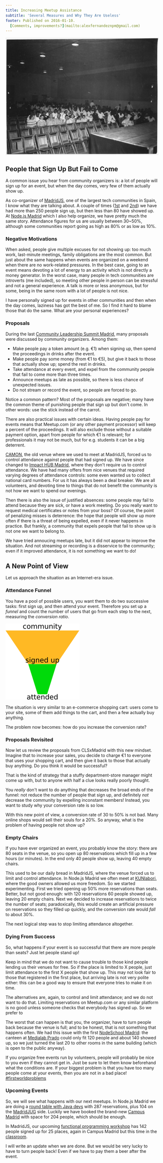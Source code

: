 ```yaml
---
title: Increasing Meetup Assistance
subtitle: 'Several Measures and Why They Are Useless'
footer: Published on 2016-01-10.
  [Comments, improvements?](mailto:alexfernandeznpm@gmail.com)
---
```


![Picture credit: [Department of Navy, USA](https://commons.wikimedia.org/wiki/File:Photograph_with_caption_%22View_of_Attendance_at_a_Movie_in_Permanent_Recreation_Building,%22_U.S._Naval_Ammunition..._-_NARA_-_283490.jpg)](pics/attendance.jpg "View of Attendance at a Movie in Permanent Recreation Building")

## People that Sign Up But Fail to Come

A common issue you hear from community organizers is:
a lot of people will sign up for an event,
but when the day comes, very few of them actually show up.

As co-organizer of [MadridJS](http://www.meetup.com/es-ES/madridjs/),
one of the largest tech communities in Spain,
I know what they are talking about.
A couple of times
([1st](http://www.meetup.com/es-ES/madridjs/events/225252829/) and
[2nd](http://www.meetup.com/es-ES/madridjs/events/226037202/))
we have had more than 250 people sign up,
but then less than 80 have showed up.
At [Node.js Madrid](http://www.meetup.com/es-ES/Node-js-Madrid/)
which I also help organize,
we have pretty much the same story.
Attendance figures for us are usually between 30~50%,
although some communities report going as high as 80% or as low as 10%.

### Negative Motivations

When asked, people give multiple excuses for not showing up:
too much work, last-minute meetings, family obligations are the most common.
But just about the same happens when events are organized on a weekend
when there are no work-related pressures.
In the best case, going to an event means devoting a lot of energy to an activity
which is not directly a money generator.
In the worst case, many people in tech communities are introverts (me included),
so meeting other people in person can be stressful and not a general experience.
A talk is more or less anonymous, but for some,
being in the same room with a lot of people is not nice.

I have personally signed up for events in other communities
and then when the day comes, laziness has got the best of me.
So I find it hard to blame those that do the same.
What are your personal experiences?

### Proposals

During the last [Community Leadership Summit Madrid](http://clsxmadrid.es/index.en.html),
many proposals were discussed by community organizers.
Among them:

* Make people pay a token amount (e.g. €1) when signing up, then spend the proceedings in drinks after the event.
* Make people pay some money (from €1 to €5), but give it back to those that actually show up; spend the rest in drinks.
* Take attendance at every event, and expel from the community people that fail to come more than three times.
* Announce meetups as late as possible, so there is less chance of unexpected issues.
* Do not stream or record the event, so people are forced to go.

Notice a common pattern?
Most of the proposals are negative;
many have the common theme of punishing people that sign up but don't come.
In other words: use the stick instead of the carrot.

There are also practical issues with certain ideas.
Having people pay for events means that Meetup.com (or any other payment processor) will keep a percent of the proceedings.
It will also exclude those without a suitable payment option,
apart from people for which €1 is relevant;
for professionals it may not be much,
but for e.g. students it can be a big deterrent.

[CAMON](http://www.tucamon.es/),
the old venue where we used to meet at MadridJS,
forced us to control attendance against people that had signed up.
We have since changed to [Impact HUB Madrid](http://madrid.impacthub.net/),
where they don't require us to control attendance.
We have had many offers from nice venues that required varying degrees of attendance controls:
some even wanted us to collect national card numbers.
For us it has always been a deal breaker.
We are all volunteers,
and devoting time to things that do not benefit the community is not how we want to spend our evenings.

Then there is also the issue of justified absences:
some people may fail to attend because they are sick, or have a work meeting.
Do you really want to request medical certificates or notes from your boss?
Of course, the point of penalizing misses is deterrence:
the hope that people will show up more often if there is a threat of being expelled,
even if it never happens in practice.
But frankly,
a community that expels people that fail to show up is not one we want to belong to.

We have tried annoucing meetups late, but it did not appear to improve the situation.
And not streaming or recording is a disservice to the community;
even if it improved attendance, it is not something we want to do!

## A New Point of View

Let us approach the situation as an Internet-era issue.

### Attendance Funnel

You have a pool of possible users,
you want them to do two successive tasks:
first sign up, and then attend your event.
Therefore you set up a _funnel_ and count the number of users that go from each step to the next,
measuring the _conversion ratio_.

![Attendance Funnel](pics/funnel.png "Funnel for attendance, a lot sign up, a few attend")

The situation is very similar to an e-commerce shopping cart:
users come to your site,
some of them add things to the cart,
and then a few actually buy anything.

The problem now becomes: how do you increase the conversion rate?

### Proposals Revisited

Now let us review the proposals from CLSxMadrid with this new mindset.
Imagine that to increase your sales,
you decide to charge €1 to everyone that uses your shopping cart,
and then give it back to those that actually buy anything.
Do you think it would be successful?

That is the kind of strategy that a stuffy department-store manager
might come up with,
but to anyone with half a clue looks really poorly thought.

You _really_ don't want to do anything that decreases the broad ends of the funnel:
not reduce the number of people that sign up,
and definitely _not_ decrease the community by expelling inconstant members!
Instead, you want to study why your conversion rate is so low.

With this new point of view, a conversion rate of 30 to 50% is not bad.
Many online shops would sell their souls for a 20%.
So anyway, what is the problem of having people not show up?

### Empty Chairs

If you have ever organized an event,
you probably know the story:
there are 80 seats in the venue, so you open up 80 reservations
which fill up in a few hours (or minutes).
In the end only 40 people show up,
leaving 40 empty chairs.

This used to be our daily bread in MadridJS,
where the venue forced us to limit and control attendance.
In Node.js Madrid we often meet at [KUNlabori](http://kunlabori.es/),
where the good owners allowed us more freedom.
So we started experimenting.
First we tried opening up 50% more reservations than seats.
Better, but not good enough: with 120 reservations 60 people showed up,
leaving 20 empty chairs.
Next we decided to increase reservations to twice the number of seats;
paradoxically, this would create an artificial pressure on reservations
so they filled up quickly,
and the conversion rate would _fall_ to about 30%.

The next logical step was to stop limiting attendance altogether.

### Dying From Success

So, what happens if your event is so successful that there are more people than seats?
Just let people stand up!

Keep in mind that we do not want to cause trouble to those kind people lending us their venues for free.
So if the place is limited to X people,
just limit attendance to the first X people that show up.
This may not look fair to those that registered in the first place,
but arriving late is not very polite either:
this can be a good way to ensure that everyone tries to make it on time.

The alternatives are, again, to control and limit attendance;
and we do not want to do that.
Limiting reservations on Meetup.com or any similar platform
is no good unless someone checks that everybody has signed up.
So we prefer to 

The worst that can happen is that you, the organizer,
have to turn people back because the venue is full;
and to be honest, that is not something that happens often.
We had this issue with the first
[NodeSchool Madrid](http://www.meetup.com/es-ES/Node-js-Madrid/events/220356931/):
the canteen at [Medialab Prado](http://medialab-prado.es/)
could only fit 120 people and about 140 showed up,
so we just turned the last 20 to other rooms in the same building
(which is open to the public anyway).

If you organize free events run by volunteers,
people will probably be nice to you even if they cannot get in.
Just be sure to let them know beforehand what the conditions are.
If your biggest problem is that you have too many people come at your events,
then you are not in a bad place!
[#firstworldproblems](https://twitter.com/hashtag/firstworldproblems)

### Upcoming Events

So, we will see what happens with our next meetups.
In Node.js Madrid we are doing a
[round table with Java devs](http://www.meetup.com/es-ES/Node-js-Madrid/events/226495441/)
with 287 reservations, plus 104 on the
[MadridJUG](http://www.meetup.com/es-ES/MadridJUG/events/227474197/) side.
Luckily we have booked the brand-new
[Campus Madrid](https://www.campus.co/madrid/es/about#main-event-space)
with space for 204 people, which should be enough.

In MadridJS, our upcoming
[functional programming workshop](http://www.meetup.com/es-ES/madridjs/events/227302060/)
has 142 people signed up for 25 places,
again in Campus Madrid but this time in the
[classroom](https://www.campus.co/madrid/es/about#classroom).

I will write an update when we are done.
But we would be very lucky to have to turn people back!
Even if we have to pay them a beer after the event.

